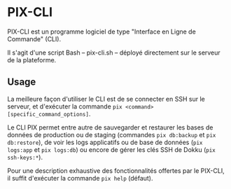 PIX-CLI
=======

PIX-CLI est un programme logiciel de type "Interface en Ligne de Commande" (CLI).

Il s'agit d'une script Bash – pix-cli.sh – déployé directement sur le serveur de la plateforme.
  
Usage
-----

La meilleure façon d'utiliser le CLI est de se connecter en SSH sur le serveur, et d'exécuter la commande `pix <command> [specific_command_options]`.

Le CLI PIX permet entre autre de sauvegarder et restaurer les bases de données de production ou de staging (commandes `pix db:backup` et `pix db:restore`), de voir les logs applicatifs ou de base de données (`pix logs:app` et `pix logs:db`) ou encore de gérer les clés SSH de Dokku (`pix ssh-keys:*`).

Pour une description exhaustive des fonctionnalités offertes par le PIX-CLI, il suffit d'exécuter la commande `pix help` (défaut).

